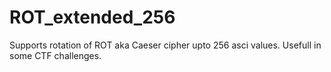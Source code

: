 # ROT_extended_256
Supports rotation of ROT aka Caeser cipher upto 256 asci values. Usefull in some CTF challenges.
